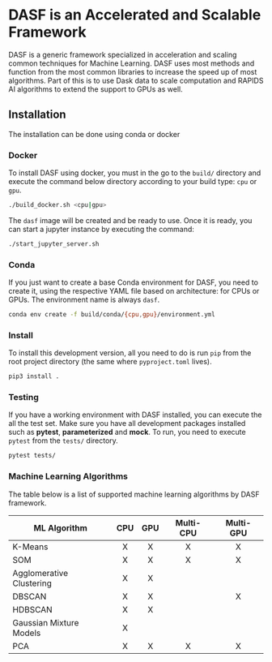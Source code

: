 # DASF is an Accelerated and Scalable Framework

DASF is a generic framework specialized in acceleration and scaling common 
techniques for Machine Learning. DASF uses most methods and function from 
the most common libraries to increase the speed up of most algorithms. Part 
of this is to use Dask data to scale computation and RAPIDS AI algorithms to 
extend the support to GPUs as well.

## Installation

The installation can be done using conda or docker

### Docker

To install DASF using docker, you must in the go to the `build/` directory and 
execute the command below directory according to your build type: `cpu` or 
`gpu`.

```bash
./build_docker.sh <cpu|gpu>
```

The `dasf` image will be created and be ready to use. Once it is ready, you 
can start a jupyter instance by executing the command:

```bash
./start_jupyter_server.sh
```

### Conda

If you just want to create a base Conda environment for DASF, you need to 
create it, using the respective YAML file based on architecture: for CPUs 
or GPUs. The environment name is always `dasf`.

```bash
conda env create -f build/conda/{cpu,gpu}/environment.yml
```

### Install

To install this development version, all you need to do is run `pip` from the 
root project directory (the same where `pyproject.toml` lives).

```bash
pip3 install .
```

### Testing

If you have a working environment with DASF installed, you can execute the all 
the test set. Make sure you have all development packages installed such as 
**pytest**, **parameterized** and **mock**. To run, you need to execute 
`pytest` from the `tests/` directory.

```bash
pytest tests/
```

### Machine Learning Algorithms

The table below is a list of supported machine learning algorithms by DASF framework.

|     **ML Algorithm**     | **CPU** | **GPU** | **Multi-CPU** | **Multi-GPU** |
|--------------------------|:-------:|:-------:|:-------------:|:-------------:|
| K-Means                  |    X    |    X    |       X       |       X       |
| SOM                      |    X    |    X    |       X       |       X       |
| Agglomerative Clustering |    X    |    X    |               |               |
| DBSCAN                   |    X    |    X    |               |       X       |
| HDBSCAN                  |    X    |    X    |               |               |
| Gaussian Mixture Models  |    X    |         |               |               |
| PCA                      |    X    |    X    |       X       |       X       |

